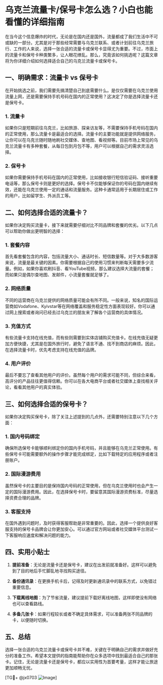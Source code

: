# 乌克兰流量卡/保号卡怎么选？小白也能看懂的详细指南

在当今这个信息爆炸的时代，无论是在国内还是国外，流量都成了我们生活中不可或缺的一部分。尤其是对于那些经常需要与乌克兰联系、或者计划前往乌克兰旅行、工作的人来说，选择一张合适的流量卡或保号卡显得尤为重要。不过，市面上的流量卡和保号卡种类繁多，让人眼花缭乱。那么，究竟该如何挑选呢？这篇文章将为你详细介绍如何选择适合自己的乌克兰流量卡或保号卡。

## 一、明确需求：流量卡 vs 保号卡

在开始挑选之前，我们需要先搞清楚自己到底需要什么。是仅仅需要在乌克兰使用流量上网，还是需要保持手机号码在国内的正常使用？这决定了你是选择流量卡还是保号卡。

### 1. 流量卡
如果你只是短期前往乌克兰，比如旅游、探亲访友等，不需要保持手机号码在国内的正常使用，那么流量卡是最适合的选择。流量卡的主要功能就是提供网络服务，让你可以在乌克兰随时随地刷社交媒体、查地图、看视频等。目前市场上常见的乌克兰流量卡有多种套餐，从每日包到月包不等，用户可以根据自己的需求灵活选择。

### 2. 保号卡
如果你需要保持手机号码在国内的正常使用，比如接收银行短信验证码、接听重要电话等，那么保号卡则是更好的选择。保号卡不仅能够保证你的号码在国内继续有效，还能在乌克兰使用一定的通话和流量服务。这种卡通常适用于长期居住或工作的用户，比如留学生、外派员工等。

## 二、如何选择合适的流量卡？

如果你决定购买流量卡，接下来就需要仔细对比不同品牌和套餐的优劣。以下几点可以帮助你做出更明智的选择：

### 1. 套餐内容
首先看套餐包含的内容，包括流量大小、通话时长、短信数量等。对于大多数游客来说，流量是最关键的因素。你需要根据自己的使用习惯来判断每天需要多少流量。例如，如果你喜欢刷抖音、看YouTube视频，那么建议选择大流量的套餐；而如果只是偶尔查地图、发邮件，小流量套餐就足够了。

### 2. 网络质量
不同的运营商在乌克兰提供的网络质量可能会有所不同。一般来说，知名的国际运营商如Vodafone、Kyivstar等在网络覆盖和服务稳定性方面表现较好。你可以通过网上搜索或者询问已经去过乌克兰的朋友来了解各个运营商的具体情况。

### 3. 充值方式
有些流量卡支持在线充值，而有些则需要到实体店铺购买充值卡。在线充值无疑更加方便快捷，尤其是在国外旅行时，避免了语言不通、找不到商店的麻烦。因此，在选择流量卡时，优先考虑支持在线充值的品牌。

### 4. 用户评价
最后不要忘了查看其他用户的评价。虽然每个用户的需求可能不同，但综合来看，高评分的产品往往更值得信赖。你可以在各大电商平台或者社交媒体上查找相关评论，看看其他用户的真实体验。

## 三、如何选择合适的保号卡？

如果你决定购买保号卡，除了关注上述提到的几点外，还需要特别注意以下几个方面：

### 1. 国内号码绑定
确保所选保号卡能够顺利绑定你的国内手机号码，并且能够在乌克兰正常使用。有些保号卡可能需要额外的操作步骤才能完成绑定，比如下载特定的应用程序或者注册账户。

### 2. 国际漫游费用
虽然保号卡的主要目的是保持国内号码的正常使用，但在乌克兰使用时也会产生一定的国际漫游费用。因此，在选择保号卡时，要留意其国际漫游资费标准，尽量选择资费合理的品牌。

### 3. 客服支持
在国外遇到问题时，及时获得客服帮助是非常重要的。因此，选择一个提供良好客服支持的保号卡品牌会让你更加安心。可以通过官方网站或者社交媒体平台测试一下客服响应速度和解决问题的能力。

## 四、实用小贴士

1. **提前准备**：无论是流量卡还是保号卡，建议在出发前就准备好。这样可以避免到了目的地后手忙脚乱地寻找购买途径。
   
2. **备份通讯录**：在更换手机卡后，记得及时更新通讯录中的联系方式，以免错过重要信息。

3. **下载离线地图**：为了节省流量，建议提前下载好离线地图，这样即使没有网络也可以查看路线。

4. **多备几张卡**：如果行程较长或者不确定具体需求，可以准备两张不同品牌的卡，以便随时切换。

## 五、总结

选择一张合适的乌克兰流量卡或保号卡并不难，关键在于明确自己的需求并做好充分的准备工作。希望本文提供的指南能帮助你在众多选项中找到最适合自己的那张卡。记住，无论是流量卡还是保号卡，都应以实用性为首要考量，这样才能让旅途更加顺畅无忧。

[TG💪+ @jx0703 ![Image](https://github.com/user-attachments/assets/dbca1d08-cadb-493c-b0ec-ad6f7a83f270)]